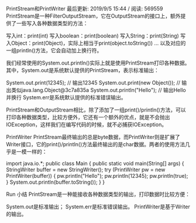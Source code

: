 PrintStream和PrintWriter
最后更新: 2019/9/5 15:44 / 阅读: 569559
PrintStream是一种FilterOutputStream，它在OutputStream的接口上，额外提供了一些写入各种数据类型的方法：

写入int：print(int)
写入boolean：print(boolean)
写入String：print(String)
写入Object：print(Object)，实际上相当于print(object.toString())
...
以及对应的一组println()方法，它会自动加上换行符。

我们经常使用的System.out.println()实际上就是使用PrintStream打印各种数据。其中，System.out是系统默认提供的PrintStream，表示标准输出：

System.out.print(12345); // 输出12345
System.out.print(new Object()); // 输出类似java.lang.Object@3c7a835a
System.out.println("Hello"); // 输出Hello并换行
System.err是系统默认提供的标准错误输出。

PrintStream和OutputStream相比，除了添加了一组print()/println()方法，可以打印各种数据类型，比较方便外，它还有一个额外的优点，就是不会抛出IOException，这样我们在编写代码的时候，就不必捕获IOException。

PrintWriter
PrintStream最终输出的总是byte数据，而PrintWriter则是扩展了Writer接口，它的print()/println()方法最终输出的是char数据。两者的使用方法几乎是一模一样的：

import java.io.*;
public class Main {
    public static void main(String[] args)     {
        StringWriter buffer = new StringWriter();
        try (PrintWriter pw = new PrintWriter(buffer)) {
            pw.println("Hello");
            pw.println(12345);
            pw.println(true);
        }
        System.out.println(buffer.toString());
    }
}

 Run
小结
PrintStream是一种能接收各种数据类型的输出，打印数据时比较方便：

System.out是标准输出；
System.err是标准错误输出。
PrintWriter是基于Writer的输出。